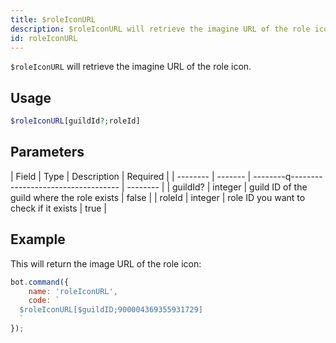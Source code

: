 ```yaml
---
title: $roleIconURL
description: $roleIconURL will retrieve the imagine URL of the role icon.
id: roleIconURL
---
```


`$roleIconURL` will retrieve the imagine URL of the role icon.

## Usage

```php
$roleIconURL[guildId?;roleId]
```

## Parameters

| Field | Type | Description | Required |
| -------- | ------- | --------q----------------------------------- | -------- |
| guildId? | integer | guild ID of the guild where the role exists | false |
| roleId | integer | role ID you want to check if it exists | true |

## Example

This will return the image URL of the role icon:

```javascript
bot.command({
    name: 'roleIconURL',
    code: `
  $roleIconURL[$guildID;900004369355931729]
  `
});
```